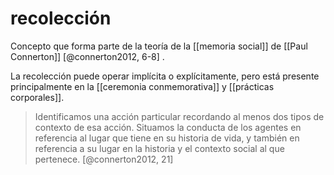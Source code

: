 # recolección
Concepto que forma parte de la teoría de la [[memoria social]] de [[Paul Connerton]] [@connerton2012, 6-8] .

La recolección puede operar implícita o explícitamente, pero está presente principalmente en la [[ceremonia conmemorativa]] y [[prácticas corporales]].

> Identificamos una acción particular recordando al menos dos tipos de contexto de esa acción. Situamos la conducta de los agentes en referencia al lugar que tiene en su historia de vida, y también en referencia a su lugar en la historia y el contexto social al que pertenece. [@connerton2012, 21]